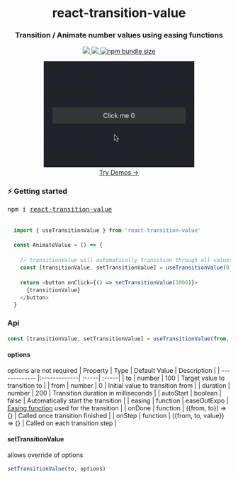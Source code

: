 <h1 align="center">
  react-transition-value 
</h1>

<h3 align="center">
  Transition / Animate number values using easing functions
</h3>

<p align="center">
  <a target="_blank" href="https://npmjs.org/package/react-transition-value" title="NPM version">
    <img src="https://img.shields.io/npm/v/react-transition-value.svg">
  </a>
  <a target="_blank" href="https://npmjs.org/package/react-transition-value" title="NPM downloads">
    <img src="https://img.shields.io/npm/dt/react-transition-value.svg">
  </a>
  <a target="_blank" href="https://npmjs.org/package/react-transition-value">
    <img alt="npm bundle size" src="https://img.shields.io/bundlephobia/minzip/react-transition-value">
  </a>
</p>

<div align="center">  
  <a href="https://dev-bjoern.github.io/react-transition-value">
    <img src="public/basic_demo.gif" height="240px">
    <br>
    Try Demos →
  </a>
</div>

### ⚡️ Getting started

<pre>npm i <a href="https://www.npmjs.com/package/react-transition-value">react-transition-value</a></pre>


``` javascript

  import { useTransitionValue } from 'react-transition-value'
  
  const AnimateValue = () => {

    // transitionValue will automatically transition through all values from 0 to 1000
    const [transitionValue, setTransitionValue] = useTransitionValue(0)

    return <button onClick={() => setTransitionValue(1000)}>
      {transitionValue}
    </button>
  }
```

### Api
``` javascript
const [transitionValue, setTransitionValue] = useTransitionValue(from, options)
```
#### options
options are not required
| Property        | Type           | Default Value  | Description  |
| ------------- |:-------------| :-----| :-----|
| to      | number | 100 | Target value to transition to |
| from      | number | 0 | Initial value to transition from |
| duration      | number      |   200 | Transition duration in milliseconds |
| autoStart | boolean      |    false | Automatically start the transition |
| easing | function      |    easeOutExpo | <a href="https://easings.net/">Easing function</a> used for the transition |
| onDone | function      |    ({from, to}) => {} | Called once transition finished |
| onStep | function      |    ({from, to, value}) => {} | Called on each transition step |

#### setTransitionValue
allows override of options
``` javascript
setTransitionValue(to, options)
```
